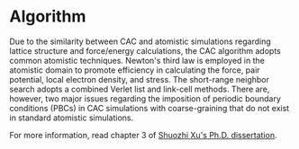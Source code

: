# Algorithm

Due to the similarity between CAC and atomistic simulations regarding lattice structure and force/energy calculations, the CAC algorithm adopts common atomistic techniques. Newton's third law is employed in the atomistic domain to promote efficiency in calculating the force, pair potential, local electron density, and stress. The short-range neighbor search adopts a combined Verlet list and link-cell methods. There are, however, two major issues regarding the imposition of periodic boundary conditions (PBCs) in CAC simulations with coarse-graining that do not exist in standard atomistic simulations.

For more information, read chapter 3 of [Shuozhi Xu's Ph.D. dissertation](https://smartech.gatech.edu/handle/1853/56314).